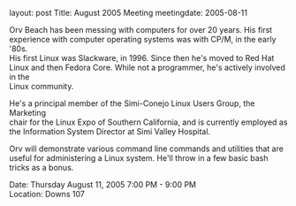 layout: post
Title: August 2005 Meeting
meetingdate: 2005-08-11

Orv Beach has been messing with computers for over 20 years. His first         
experience with computer operating systems was with CP/M, in the early '80s.   
His first Linux was Slackware, in 1996. Since then he's moved to Red Hat Linux 
and then Fedora Core. While not a programmer, he's actively involved in the    
Linux community.                                                               
                                                                             
He's a principal member of the Simi-Conejo Linux Users Group, the Marketing    
chair for the Linux Expo of Southern California, and is currently employed as  
the Information System Director at Simi Valley Hospital.                       
                                                                             
Orv will demonstrate various command line commands and utilities that are      
useful for administering a Linux system. He'll throw in a few basic bash       
tricks as a bonus.                                                             
                                                                             
Date: Thursday August 11, 2005 7:00 PM - 9:00 PM                                 
Location: Downs 107                                         
